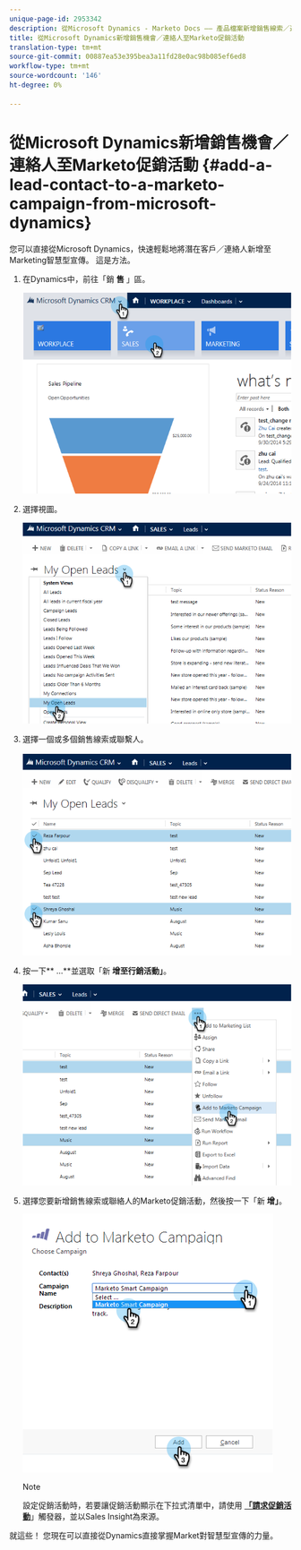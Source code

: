 ```yaml
---
unique-page-id: 2953342
description: 從Microsoft Dynamics - Marketo Docs —— 產品檔案新增銷售線索／連絡人至Marketo促銷活動
title: 從Microsoft Dynamics新增銷售機會／連絡人至Marketo促銷活動
translation-type: tm+mt
source-git-commit: 00887ea53e395bea3a11fd28e0ac98b085ef6ed8
workflow-type: tm+mt
source-wordcount: '146'
ht-degree: 0%

---
```



# 從Microsoft Dynamics新增銷售機會／連絡人至Marketo促銷活動 {#add-a-lead-contact-to-a-marketo-campaign-from-microsoft-dynamics}

您可以直接從Microsoft Dynamics，快速輕鬆地將潛在客戶／連絡人新增至Marketing智慧型宣傳。 這是方法。

1. 在Dynamics中，前往「銷 **售** 」區。

   ![](assets/image2014-10-20-12-3a9-3a56.png)

1. 選擇視圖。

   ![](assets/image2014-10-20-12-3a10-3a6.png)

1. 選擇一個或多個銷售線索或聯繫人。

   ![](assets/image2014-10-20-12-3a10-3a19.png)

1. 按一下** ...**並選取「新 **增至行銷活動」**。

   ![](assets/image2014-10-20-12-3a10-3a31.png)

1. 選擇您要新增銷售線索或聯絡人的Marketo促銷活動，然後按一下「新 **增」**。

   ![](assets/image2014-10-20-12-3a10-3a42.png)

   >[!NOTE]
   >
   >設定促銷活動時，若要讓促銷活動顯示在下拉式清單中，請使用 [**「請求促銷活動**](http://docs.marketo.com/pages/viewpage.action?pageId=7514898)」觸發器，並以Sales Insight為來源。

就這些！ 您現在可以直接從Dynamics直接掌握Market對智慧型宣傳的力量。
